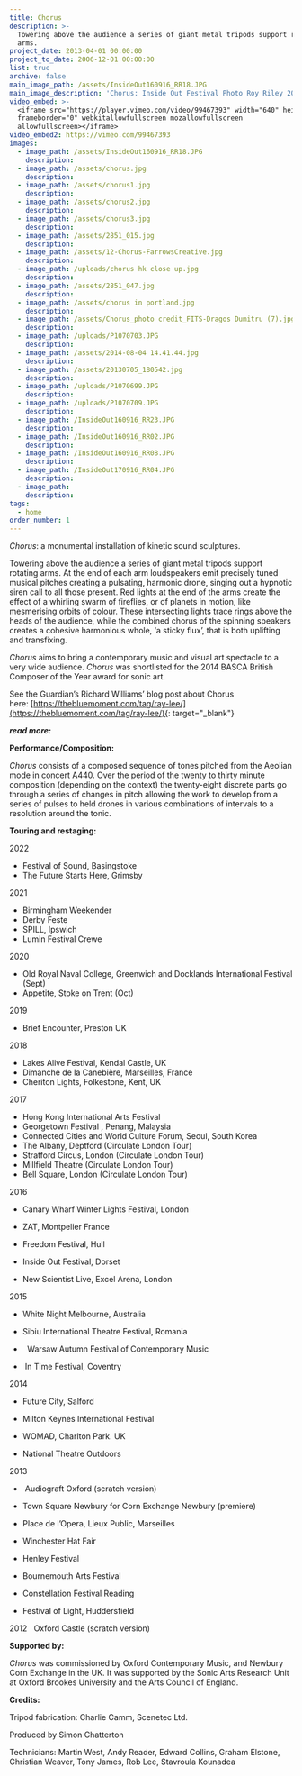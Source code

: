 ```yaml
---
title: Chorus
description: >-
  Towering above the audience a series of giant metal tripods support rotating
  arms.
project_date: 2013-04-01 00:00:00
project_to_date: 2006-12-01 00:00:00
list: true
archive: false
main_image_path: /assets/InsideOut160916_RR18.JPG
main_image_description: 'Chorus: Inside Out Festival Photo Roy Riley 2016'
video_embed: >-
  <iframe src="https://player.vimeo.com/video/99467393" width="640" height="360"
  frameborder="0" webkitallowfullscreen mozallowfullscreen
  allowfullscreen></iframe>
video_embed2: https://vimeo.com/99467393
images:
  - image_path: /assets/InsideOut160916_RR18.JPG
    description:
  - image_path: /assets/chorus.jpg
    description:
  - image_path: /assets/chorus1.jpg
    description:
  - image_path: /assets/chorus2.jpg
    description:
  - image_path: /assets/chorus3.jpg
    description:
  - image_path: /assets/2851_015.jpg
    description:
  - image_path: /assets/12-Chorus-FarrowsCreative.jpg
    description:
  - image_path: /uploads/chorus hk close up.jpg
    description:
  - image_path: /assets/2851_047.jpg
    description:
  - image_path: /assets/chorus in portland.jpg
    description:
  - image_path: /assets/Chorus_photo credit_FITS-Dragos Dumitru (7).jpg
    description:
  - image_path: /uploads/P1070703.JPG
    description:
  - image_path: /assets/2014-08-04 14.41.44.jpg
    description:
  - image_path: /assets/20130705_180542.jpg
    description:
  - image_path: /uploads/P1070699.JPG
    description:
  - image_path: /uploads/P1070709.JPG
    description:
  - image_path: /InsideOut160916_RR23.JPG
    description:
  - image_path: /InsideOut160916_RR02.JPG
    description:
  - image_path: /InsideOut160916_RR08.JPG
    description:
  - image_path: /InsideOut170916_RR04.JPG
    description:
  - image_path:
    description:
tags:
  - home
order_number: 1
---
```

*Chorus*: a monumental installation of kinetic sound sculptures.

Towering above the audience a series of giant metal tripods support rotating arms. At the end of each arm loudspeakers emit precisely tuned musical pitches creating a pulsating, harmonic drone, singing out a hypnotic siren call to all those present. Red lights at the end of the arms create the effect of a whirling swarm of fireflies, or of planets in motion, like mesmerising orbits of colour. These intersecting lights trace rings above the heads of the audience, while the combined chorus of the spinning speakers creates a cohesive harmonious whole, ‘a sticky flux’, that is both uplifting and transfixing.

*Chorus* aims to bring a contemporary music and visual art spectacle to a very wide audience.&nbsp;*Chorus* was shortlisted for the 2014 BASCA British Composer of the Year award for sonic art.

See the Guardian’s Richard Williams’ blog post about Chorus here:&nbsp;[https://thebluemoment.com/tag/ray-lee/](https://thebluemoment.com/tag/ray-lee/){: target="_blank"}

***read more:***

**Performance/Composition:**

*Chorus* consists of a composed sequence of tones pitched from the Aeolian mode in concert A440. Over the period of the twenty to thirty minute composition (depending on the context) the twenty-eight discrete parts go through a series of changes in pitch allowing the work to develop from a series of pulses to held drones in various combinations of intervals to a resolution around the tonic.

**Touring and restaging:**

2022&nbsp; &nbsp;

* Festival of Sound, Basingstoke
* The Future Starts Here, Grimsby

2021&nbsp; &nbsp;

* Birmingham Weekender
* Derby Feste
* SPILL, Ipswich
* Lumin Festival Crewe

2020

* Old Royal Naval College, Greenwich and Docklands International Festival (Sept)
* Appetite, Stoke on Trent (Oct)

2019

* Brief Encounter, Preston UK

2018

* Lakes Alive Festival, Kendal Castle, UK
* Dimanche de la Canebière, Marseilles, France
* Cheriton Lights, Folkestone, Kent, UK

2017

* Hong Kong International Arts Festival
* Georgetown Festival , Penang, Malaysia
* Connected Cities and World Culture Forum, Seoul, South Korea
* The Albany, Deptford (Circulate London Tour)
* Stratford Circus, London (Circulate London Tour)
* Millfield Theatre (Circulate London Tour)
* Bell Square, London (Circulate London Tour)

2016

* Canary Wharf Winter Lights Festival, London

* ZAT, Montpelier France

* Freedom Festival, Hull

* Inside Out Festival, Dorset

* New Scientist Live, Excel Arena, London

2015

* White Night Melbourne, Australia

* Sibiu International Theatre Festival, Romania

* &nbsp; Warsaw Autumn Festival of Contemporary Music

* &nbsp;In Time Festival, Coventry

2014&nbsp;

* Future City, Salford

* Milton Keynes International Festival

* WOMAD, Charlton Park. UK

* National Theatre Outdoors

2013 &nbsp;

* &nbsp;Audiograft Oxford (scratch version)

* Town Square Newbury for Corn Exchange Newbury (premiere)

* Place de l’Opera, Lieux Public, Marseilles

* Winchester Hat Fair&nbsp;&nbsp;

* Henley Festival

* Bournemouth Arts Festival

* Constellation Festival Reading

* Festival of Light, Huddersfield

2012 &nbsp; Oxford Castle (scratch version)

**Supported by:**

*Chorus* was commissioned by Oxford Contemporary Music, and Newbury Corn Exchange in the UK. It was supported by the Sonic Arts Research Unit at Oxford Brookes University and the Arts Council of England.

**Credits:**&nbsp;

Tripod fabrication: Charlie Camm, Scenetec Ltd.

Produced by Simon Chatterton

Technicians: Martin West, Andy Reader, Edward Collins, Graham Elstone, Christian Weaver, Tony James, Rob Lee, Stavroula Kounadea